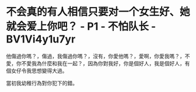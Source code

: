 # 不会真的有人相信只要对一个女生好、她就会爱上你吧？ - P1 - 不怕队长 - BV1Vi4y1u7yr

他傷過你嗎？，傷過，我傷過你嗎？，沒有，你愛他嗎？，愛啊，你愛我嗎？，不愛，你不愛我為什麼和我在一起？，因為你對我好，你是個好人，我是個好人，有個女仔令我思想變得大過。

當初我幼稚行為對你犯下的錯。